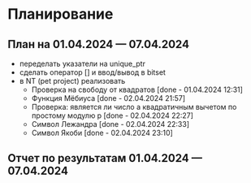 # Планирование

## План на 01.04.2024 — 07.04.2024

- переделать указатели на unique_ptr
- сделать оператор [] и ввод/вывод в bitset
- в NT (pet project) реализовать
  - Проверка на свободу от квадратов [done - 01.04.2024 12:31]
  - Функция Мёбиуса [done - 02.04.2024 21:57]
  - Проверка: является ли число a квадратичным вычетом по простому модулю p [done - 02.04.2024 22:27]
  - Символ Лежандра [done - 02.04.2024 22:33]
  - Символ Якоби [done - 02.04.2024 23:10]

## Отчет по результатам 01.04.2024 — 07.04.2024
